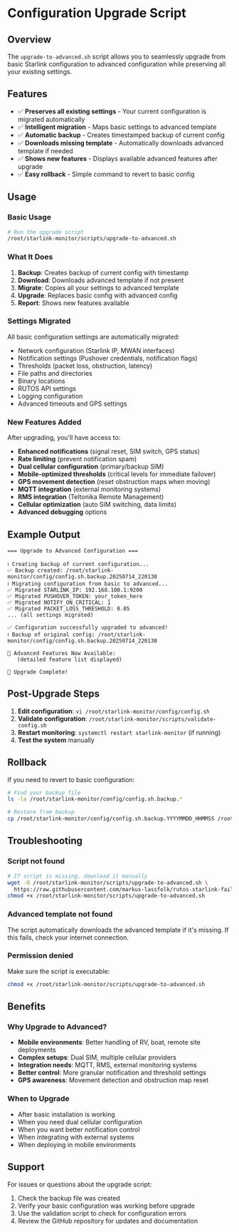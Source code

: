 # Configuration Upgrade Script

## Overview

The `upgrade-to-advanced.sh` script allows you to seamlessly upgrade from basic Starlink configuration to advanced
configuration while preserving all your existing settings.

## Features

- ✅ **Preserves all existing settings** - Your current configuration is migrated automatically
- ✅ **Intelligent migration** - Maps basic settings to advanced template
- ✅ **Automatic backup** - Creates timestamped backup of current config
- ✅ **Downloads missing template** - Automatically downloads advanced template if needed
- ✅ **Shows new features** - Displays available advanced features after upgrade
- ✅ **Easy rollback** - Simple command to revert to basic config

## Usage

### Basic Usage

```bash
# Run the upgrade script
/root/starlink-monitor/scripts/upgrade-to-advanced.sh
```

### What It Does

1. **Backup**: Creates backup of current config with timestamp
2. **Download**: Downloads advanced template if not present
3. **Migrate**: Copies all your settings to advanced template
4. **Upgrade**: Replaces basic config with advanced config
5. **Report**: Shows new features available

### Settings Migrated

All basic configuration settings are automatically migrated:

- Network configuration (Starlink IP, MWAN interfaces)
- Notification settings (Pushover credentials, notification flags)
- Thresholds (packet loss, obstruction, latency)
- File paths and directories
- Binary locations
- RUTOS API settings
- Logging configuration
- Advanced timeouts and GPS settings

### New Features Added

After upgrading, you'll have access to:

- **Enhanced notifications** (signal reset, SIM switch, GPS status)
- **Rate limiting** (prevent notification spam)
- **Dual cellular configuration** (primary/backup SIM)
- **Mobile-optimized thresholds** (critical levels for immediate failover)
- **GPS movement detection** (reset obstruction maps when moving)
- **MQTT integration** (external monitoring systems)
- **RMS integration** (Teltonika Remote Management)
- **Cellular optimization** (auto SIM switching, data limits)
- **Advanced debugging** options

## Example Output

```text
=== Upgrade to Advanced Configuration ===

ℹ Creating backup of current configuration...
✅ Backup created: /root/starlink-monitor/config/config.sh.backup.20250714_220130
ℹ Migrating configuration from basic to advanced...
✅ Migrated STARLINK_IP: 192.168.100.1:9200
✅ Migrated PUSHOVER_TOKEN: your_token_here
✅ Migrated NOTIFY_ON_CRITICAL: 1
✅ Migrated PACKET_LOSS_THRESHOLD: 0.05
... (all settings migrated)

✅ Configuration successfully upgraded to advanced!
ℹ Backup of original config: /root/starlink-monitor/config/config.sh.backup.20250714_220130

🚀 Advanced Features Now Available:
   (detailed feature list displayed)

🎉 Upgrade Complete!
```

## Post-Upgrade Steps

1. **Edit configuration**: `vi /root/starlink-monitor/config/config.sh`
2. **Validate configuration**: `/root/starlink-monitor/scripts/validate-config.sh`
3. **Restart monitoring**: `systemctl restart starlink-monitor` (if running)
4. **Test the system** manually

## Rollback

If you need to revert to basic configuration:

```bash
# Find your backup file
ls -la /root/starlink-monitor/config/config.sh.backup.*

# Restore from backup
cp /root/starlink-monitor/config/config.sh.backup.YYYYMMDD_HHMMSS /root/starlink-monitor/config/config.sh
```

## Troubleshooting

### Script not found

```bash
# If script is missing, download it manually
wget -O /root/starlink-monitor/scripts/upgrade-to-advanced.sh \
  https://raw.githubusercontent.com/markus-lassfolk/rutos-starlink-failover/feature/testing-improvements/scripts/upgrade-to-advanced.sh
chmod +x /root/starlink-monitor/scripts/upgrade-to-advanced.sh
```

### Advanced template not found

The script automatically downloads the advanced template if it's missing. If this fails, check your internet connection.

### Permission denied

Make sure the script is executable:

```bash
chmod +x /root/starlink-monitor/scripts/upgrade-to-advanced.sh
```

## Benefits

### Why Upgrade to Advanced?

- **Mobile environments**: Better handling of RV, boat, remote site deployments
- **Complex setups**: Dual SIM, multiple cellular providers
- **Integration needs**: MQTT, RMS, external monitoring systems
- **Better control**: More granular notification and threshold settings
- **GPS awareness**: Movement detection and obstruction map reset

### When to Upgrade

- After basic installation is working
- When you need dual cellular configuration
- When you want better notification control
- When integrating with external systems
- When deploying in mobile environments

## Support

For issues or questions about the upgrade script:

1. Check the backup file was created
2. Verify your basic configuration was working before upgrade
3. Use the validation script to check for configuration errors
4. Review the GitHub repository for updates and documentation
